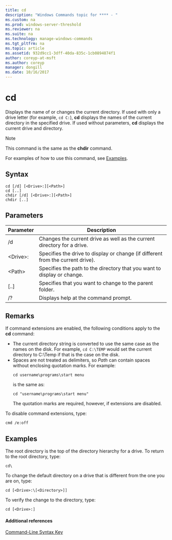 ```yaml
---
title: cd
description: "Windows Commands topic for **** - "
ms.custom: na
ms.prod: windows-server-threshold
ms.reviewer: na
ms.suite: na
ms.technology: manage-windows-commands
ms.tgt_pltfrm: na
ms.topic: article
ms.assetid: 932d9cc1-3dff-40da-835c-1cb0894874f1
author: coreyp-at-msft
ms.author: coreyp
manager: dongill
ms.date: 10/16/2017
---
```


# cd



Displays the name of or changes the current directory. If used with only a drive letter (for example, `cd C:`), **cd** displays the names of the current directory in the specified drive. If used without parameters, **cd** displays the current drive and directory.

> [!NOTE]
> This command is the same as the **chdir** command.

For examples of how to use this command, see [Examples](#BKMK_examples).

## Syntax

```
cd [/d] [<Drive>:][<Path>]
cd [..]
chdir [/d] [<Drive>:][<Path>]
chdir [..]
```

## Parameters

|Parameter|Description|
|---------|-----------|
|/d|Changes the current drive as well as the current directory for a drive.|
|\<Drive>:|Specifies the drive to display or change (if different from the current drive).|
|\<Path>|Specifies the path to the directory that you want to display or change.|
|[..]|Specifies that you want to change to the parent folder.|
|/?|Displays help at the command prompt.|

## Remarks

If command extensions are enabled, the following conditions apply to the **cd** command:
-   The current directory string is converted to use the same case as the names on the disk. For example, `cd C:\TEMP` would set the current directory to C:\Temp if that is the case on the disk.
-   Spaces are not treated as delimiters, so *Path* can contain spaces without enclosing quotation marks. For example:  
    ```
    cd username\programs\start menu
    ```  
    is the same as:  
    ```
    cd "username\programs\start menu"
    ```  
    The quotation marks are required, however, if extensions are disabled.

To disable command extensions, type:
```
cmd /e:off
```

## <a name="BKMK_examples"></a>Examples

The root directory is the top of the directory hierarchy for a drive. To return to the root directory, type:
```
cd\
```
To change the default directory on a drive that is different from the one you are on, type:
```
cd [<Drive>:\[<Directory>]]
```
To verify the change to the directory, type:
```
cd [<Drive>:]
```

#### Additional references

[Command-Line Syntax Key](command-line-syntax-key.md)